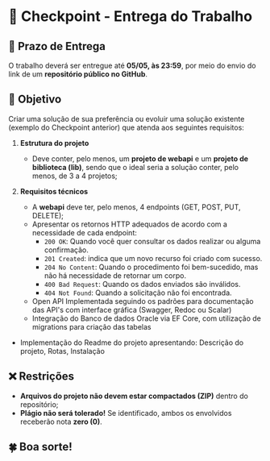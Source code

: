 # 🚀 Checkpoint - Entrega do Trabalho  

## 📅 Prazo de Entrega  
O trabalho deverá ser entregue até **05/05, às 23:59**, por meio do envio do link de um **repositório público no GitHub**.  

## 🎯 Objetivo  
Criar uma solução de sua preferência ou evoluir uma solução existente (exemplo do Checkpoint anterior) que atenda aos seguintes requisitos:  

1. **Estrutura do projeto**  
   - Deve conter, pelo menos, um **projeto de webapi** e um **projeto de biblioteca (lib)**, sendo que o ideal seria a solução conter, pelo menos, de 3 a 4 projetos;
  
2. **Requisitos técnicos**
   - A **webapi** deve ter, pelo menos, 4 endpoints (GET, POST, PUT, DELETE);
   - Apresentar os retornos HTTP adequados de acordo com a necessidade de cada endpoint:
     - `200 OK`: Quando você quer consultar os dados realizar ou alguma confirmação.
     - `201 Created`: indica que um novo recurso foi criado com sucesso.
     - `204 No Content`: Quando o procedimento foi bem-sucedido, mas não há necessidade de retornar um corpo.
     - `400 Bad Request`: Quando os dados enviados são inválidos.
     - `404 Not Found`: Quando a solicitação não foi encontrada.
   - Open API Implementada seguindo os padrões para documentação das API's com interface gráfica (Swagger, Redoc ou Scalar)
   - Integração do Banco de dados Oracle via EF Core, com utilização de migrations para criação das tabelas
  - Implementação do Readme do projeto apresentando: Descrição do projeto, Rotas, Instalação

## ❌ Restrições  
- **Arquivos do projeto não devem estar compactados (ZIP)** dentro do repositório;
- **Plágio não será tolerado!** Se identificado, ambos os envolvidos receberão nota **zero (0)**.  

## 🍀 Boa sorte!  